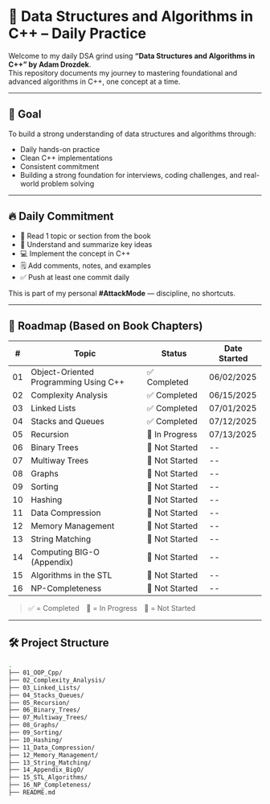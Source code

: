 # 📘 Data Structures and Algorithms in C++ – Daily Practice

Welcome to my daily DSA grind using **“Data Structures and Algorithms in C++” by Adam Drozdek**.  
This repository documents my journey to mastering foundational and advanced algorithms in C++, one concept at a time.

---

## 🎯 Goal

To build a strong understanding of data structures and algorithms through:

- Daily hands-on practice
- Clean C++ implementations
- Consistent commitment
- Building a strong foundation for interviews, coding challenges, and real-world problem solving

---

## 🔥 Daily Commitment

- 📖 Read 1 topic or section from the book
- 🧠 Understand and summarize key ideas
- 💻 Implement the concept in C++
- 🗒️ Add comments, notes, and examples
- ✅ Push at least one commit daily

This is part of my personal **#AttackMode** — discipline, no shortcuts.

---

## 🧭 Roadmap (Based on Book Chapters)

| #   | Topic                                 | Status         | Date Started |
| --- | ------------------------------------- | -------------- | ------------ |
| 01  | Object-Oriented Programming Using C++ | ✅ Completed   | 06/02/2025   |
| 02  | Complexity Analysis                   | ✅ Completed   | 06/15/2025   |
| 03  | Linked Lists                          | ✅ Completed   | 07/01/2025   |
| 04  | Stacks and Queues                     | ✅ Completed   | 07/12/2025   |
| 05  | Recursion                             | 📖 In Progress | 07/13/2025   |
| 06  | Binary Trees                          | 🔲 Not Started | --           |
| 07  | Multiway Trees                        | 🔲 Not Started | --           |
| 08  | Graphs                                | 🔲 Not Started | --           |
| 09  | Sorting                               | 🔲 Not Started | --           |
| 10  | Hashing                               | 🔲 Not Started | --           |
| 11  | Data Compression                      | 🔲 Not Started | --           |
| 12  | Memory Management                     | 🔲 Not Started | --           |
| 13  | String Matching                       | 🔲 Not Started | --           |
| 14  | Computing BIG-O (Appendix)            | 🔲 Not Started | --           |
| 15  | Algorithms in the STL                 | 🔲 Not Started | --           |
| 16  | NP-Completeness                       | 🔲 Not Started | --           |

> ✅ = Completed 📖 = In Progress 🔲 = Not Started

---

## 🛠️ Project Structure

```bash
.
├── 01_OOP_Cpp/
├── 02_Complexity_Analysis/
├── 03_Linked_Lists/
├── 04_Stacks_Queues/
├── 05_Recursion/
├── 06_Binary_Trees/
├── 07_Multiway_Trees/
├── 08_Graphs/
├── 09_Sorting/
├── 10_Hashing/
├── 11_Data_Compression/
├── 12_Memory_Management/
├── 13_String_Matching/
├── 14_Appendix_BigO/
├── 15_STL_Algorithms/
├── 16_NP_Completeness/
├── README.md
```
